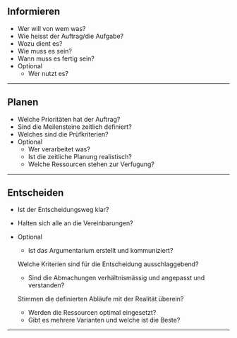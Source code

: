 ## Informieren

- Wer will von wem was?
- Wie heisst der Auftrag/die Aufgabe?
- Wozu dient es?
- Wie muss es sein?
- Wann muss es fertig sein?
- Optional
  - Wer nutzt es?

---

## Planen

- Welche Prioritäten hat der Auftrag?
- Sind die Meilensteine zeitlich definiert?
- Welches sind die Prüfkriterien?
- Optional
  - Wer verarbeitet was?
  - Ist die zeitliche Planung realistisch?
  - Welche Ressourcen stehen zur Verfugung?

---

## Entscheiden

- Ist der Entscheidungsweg klar?

- Halten sich alle an die Vereinbarungen?

- Optional
  
  - Ist das Argumentarium erstellt und kommuniziert?
  
  Welche Kriterien sind für die Entscheidung ausschlaggebend?
  
  - Sind die Abmachungen verhältnismässig und angepasst und verstanden?
  
  Stimmen die definierten Abläufe mit der Realität überein?
  
  - Werden die Ressourcen optimal eingesetzt?
  - Gibt es mehrere Varianten und welche ist die Beste?

---
